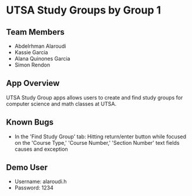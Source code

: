# UTSA Study Groups by Group 1
## Team Members
* Abdelrhman Alaroudi
* Kassie Garcia
* Alana Quinones Garcia
* Simon Rendon

## App Overview
UTSA Study Group apps allows users to create and find study groups for computer science and math classes at UTSA.

## Known Bugs
* In the 'Find Study Group' tab: Hitting return/enter button while focused
on the 'Course Type,' 'Course Number,' 'Section Number' text fields causes and exception

## Demo User
* Username: alaroudi.h
* Password: 1234
